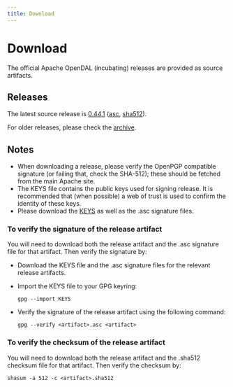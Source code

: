 ```yaml
---
title: Download
---
```


# Download

The official Apache OpenDAL (incubating) releases are provided as source artifacts.

## Releases

The latest source release is [0.44.1](
https://www.apache.org/dyn/closer.lua/incubator/opendal/0.44.1/apache-opendal-incubating-0.44.1-src.tar.gz?action=download) ([asc](https://downloads.apache.org/incubator/opendal/0.44.1/apache-opendal-incubating-0.44.1-src.tar.gz.asc),
[sha512](https://downloads.apache.org/incubator/opendal/0.44.1/apache-opendal-incubating-0.44.1-src.tar.gz.sha512)).

For older releases, please check the [archive](https://archive.apache.org/dist/incubator/opendal/).

## Notes

* When downloading a release, please verify the OpenPGP compatible signature (or failing that, check the SHA-512); these should be fetched from the main Apache site.
* The KEYS file contains the public keys used for signing release. It is recommended that (when possible) a web of trust is used to confirm the identity of these keys.
* Please download the [KEYS](https://downloads.apache.org/incubator/opendal/KEYS) as well as the .asc signature files.

### To verify the signature of the release artifact

You will need to download both the release artifact and the .asc signature file for that artifact. Then verify the signature by:

* Download the KEYS file and the .asc signature files for the relevant release artifacts.
* Import the KEYS file to your GPG keyring: 

    ```shell
    gpg --import KEYS
    ```

* Verify the signature of the release artifact using the following command:
  
    ```shell
    gpg --verify <artifact>.asc <artifact>
    ```

### To verify the checksum of the release artifact

You will need to download both the release artifact and the .sha512 checksum file for that artifact. Then verify the checksum by:

```shell
shasum -a 512 -c <artifact>.sha512
```
